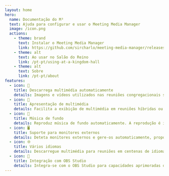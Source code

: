```yaml
---
layout: home
hero:
  name: Documentação do M³
  text: Ajuda para configurar e usar o Meeting Media Manager
  image: /icon.png
  actions:
    - theme: brand
      text: Instalar o Meeting Media Manager
      link: https://github.com/sircharlo/meeting-media-manager/releases/latest
    - theme: alt
      text: Ao usar no Salão do Reino
      link: /pt-pt/using-at-a-kingdom-hall
    - theme: alt
      text: Sobre
      link: /pt-pt/about
features:
  - icon: 🚀
    title: Descarrega multimédia automaticamente
    details: Imagens e vídeos utilizados nas reuniões congregacionais são descarregados automaticamente em qualquer idioma disponível no JW.org.
  - icon: 🎦
    title: Apresentação de multimédia
    details: Facilita a exibição de multimédia em reuniões híbridas ou presenciais.
  - icon: 🎵
    title: Música de fundo
    details: Reproduz música de fundo automaticamente. A reprodução é interrompida automaticamente antes do início da reunião. A música de fundo pode ser reiniciada com um clique após a reunião terminar.
  - icon: 🖥️
    title: Suporte para monitores externos
    details: Deteta monitores externos e gere-os automaticamente, proporcionando apresentações de multimédia mais fluídas.
  - icon: 🌐
    title: Vários idiomas
    details: Descarregue multimédia para reuniões em centenas de idiomas e utilize a interface do M³ em qualquer uma das várias línguas disponíveis.
  - icon: 🧩
    title: Integração com OBS Studio
    details: Integra-se com o OBS Studio para capacidades aprimoradas de gestão e apresentação de multimédia.
---
```

